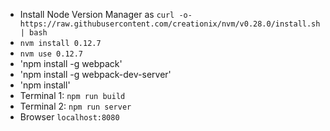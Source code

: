 * Install Node Version Manager as `curl -o- https://raw.githubusercontent.com/creationix/nvm/v0.28.0/install.sh | bash`
* `nvm install 0.12.7`
* `nvm use 0.12.7`
* 'npm install -g webpack'
* 'npm install -g webpack-dev-server'
* 'npm install'
* Terminal 1: `npm run build`
* Terminal 2: `npm run server`
* Browser `localhost:8080`